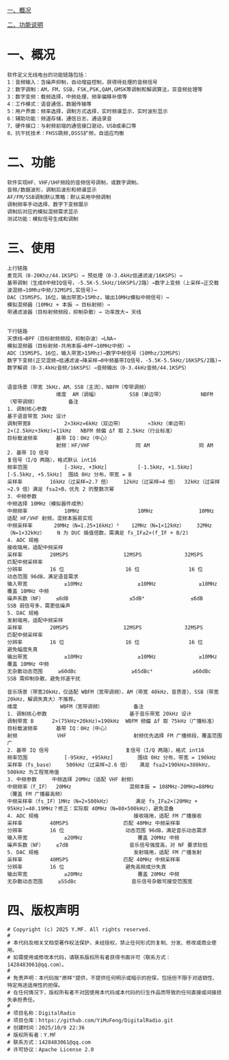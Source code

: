 [一、概况](#一概况)

[二、功能说明](#二功能)




# 一、概况
    软件定义无线电台的功能链路包括：
    1：音频输入：含噪声抑制，自动增益控制，获得待处理的音频信号
    2：数字调制：AM，FM，SSB，FSK,PSK,QAM,GMSK等调制和解调算法，亚音频处理等
    3：数字变频：载频选择，中频处理，频率偏移补偿等
    4：工作模式：语音通信，数据传输等
    5：用户界面：频率选择，调制方式选择，实时频谱显示，实时波形显示
    6：辅助功能：频道存储，通信日志，通话录音
    7、硬件接口：与射频前端的通信接口驱动，USB或串口等
    8、抗干扰技术：FHSS跳频,DSSS扩频，自适应均衡

# 二、功能
    软件实现HF、VHF/UHF频段的音频信号调制，或数字调制。
    音频/数据波形，调制后波形和频谱显示     
    AF/FM/SSB调制默认策略：默认采用中频调制
    调制频率手动选择、数字下变频展示
    调制后对应的模拟混频需求显示
    测试功能：模拟信号生成和调制
    
# 三、使用
    上行链路
    麦克风（0-20Khz/44.1KSPS）→ 预处理（0-3.4kHz低通滤波/16KSPS）→ 
    基带调制（生成0中频IQ信号，-5.5K-5.5kHz/16KSPS/2路）→数字上变频（上采样→正交载波混频→10Mhz中频/32MSPS,实信号)→ 
    DAC（35MSPS，16位，输出带宽>15Mhz，输出10MHz模拟中频信号）→ 
    模拟混频器（10MHz + 本振 → 目标射频）→ 
    带通滤波器（目标射频频段，抑制杂散）→ 功率放大→ 天线


    下行链路
    天馈线→BPF（目标射频频段，抑制杂波）→LNA→
    模拟混频器（目标射频-共用本振→BPF→10MHz中频）→
    ADC（35MSPS，16位，输入带宽>15Mhz)→数字中频信号（10Mhz/32MSPS）
    数字下变频(正交混频→低通滤波→降采样→0中频基带IQ信号，-5.5K-5.5kHz/16KSPS/2路)→
    数字解调（0-3.4kHz音频/16KSPS）→音频输出（0-3.4kHz音频/44.1KSPS）


    语音场景（带宽 3kHz，AM、SSB（主流）、NBFM（窄带调频）
                    维度	AM（调幅）	        SSB（单边带）	        NBFM（窄带调频）	        备注
    1. 调制核心参数				                                                    基于语音带宽 3kHz 设计
    调制带宽B	        2×3kHz=6kHz（双边带）	    ≈3kHz（单边带）	    2×(2.5kHz+3kHz)=11kHz   NBFM 频偏 Δf 取 2.5kHz（行业标准）
    目标载波频率	    基带 IQ：0Hz（中心）
                    射频：HF/VHF	            同 AM	            同 AM	
    2. 基带 IQ 信号				                                                    复信号（I/Q 两路），格式默认 int16
    频率范围	        [-3kHz, +3kHz]	        [-1.5kHz, +1.5kHz]  [-5.5kHz, +5.5kHz]	围绕 0Hz 分布，带宽 = B
    采样率	        16kHz（过采样≈2.7 倍）	12kHz（过采样≈4 倍）	32kHz（过采样≈2.9 倍）满足 fs≥2×B，优先 2 的整数次幂
    3. 中频参数				                                                        中频选择 10MHz（模拟器件成熟）
    中频频率	        10MHz	                10MHz	            10MHz	            适配 HF/VHF 射频，混频本振易实现
    中频采样率	    20MHz（N=1.25×16kHz）³	12MHz（N=1×12kHz）	32MHz（N=1×32kHz）	N 为 DUC 插值倍数，需满足 fs_IF≥2×(f_IF + B/2)
    4. ADC 规格				                                                        接收端用，适配中频采样
    采样率	        20MSPS	                12MSPS	            32MSPS	            匹配中频采样率
    分辨率	        16 位	                16 位	            16 位	            动态范围 96dB，满足语音需求
    输入带宽	        ≥10MHz	                ≥10MHz	            ≥10MHz	            覆盖 10MHz 中频
    噪声系数（NF）	≤6dB	                ≤5dB⁴	            ≤6dB	            SSB 弱信号多，需更低噪声
    5. DAC 规格				                                                        发射端用，适配中频采样
    采样率	        20MSPS	                12MSPS	            32MSPS	            匹配中频采样率
    分辨率	        16 位	                16 位	            16 位	            避免幅度失真
    输出带宽	        ≥10MHz	                ≥10MHz	            ≥10MHz	            覆盖 10MHz 中频
    无杂散动态范围     ≥60dBc	                ≥65dBc⁴	            ≥60dBc	            SSB 需抑制杂散，避免邻道干扰

    音乐场景（带宽20kHz，仅适配 WBFM（宽带调频），AM（带宽 40kHz，音质差）、SSB（带宽 20kHz，解调失真大）不推荐。
    维度	            WBFM（宽带调频）	        备注
    1. 调制核心参数		                    基于音乐带宽 20kHz 设计
    调制带宽 B	    2×(75kHz+20kHz)=190kHz  WBFM 频偏 Δf 取 75kHz（广播标准）
    目标载波频率	    基带 IQ：0Hz（中心）
    射频             VHF	                    射频优先选择 FM 广播频段，覆盖范围广
    2. 基带 IQ 信号		                    复信号（I/Q 两路），格式 int16
    频率范围	        [-95kHz, +95kHz]	    围绕 0Hz 分布，带宽 = 190kHz
    采样率（fs_base）	500kHz（过采样≈2.6 倍）   满足 fs≥2×190kHz=380kHz，500kHz 为工程常用值
    3. 中频参数		中频选择 20MHz（适配 VHF 射频）
    中频频率（f_IF）	20MHz	                混频本振 = 108MHz-20MHz=88MHz（覆盖 FM 广播最高频）
    中频采样率（fs_IF）1MHz（N=2×500kHz）	    满足 fs_IF≥2×(20MHz + 95kHz)=40.19MHz？修正：实际取 40MHz（N=80×500kHz），避免混叠
    4. ADC 规格		                        接收端用，适配 FM 广播接收
    采样率	        40MSPS	                匹配 40MHz 中频采样率
    分辨率	        16 位	                动态范围 96dB，满足音乐动态需求
    输入带宽	        ≥20MHz	                覆盖 20MHz 中频
    噪声系数（NF）	≤7dB	                音乐信号强度高，对 NF 要求较低
    5. DAC 规格		                        发射端用，适配 FM 广播发射
    采样率	        40MSPS	                匹配 40MHz 中频采样率
    分辨率	        16 位	                避免高频成分失真
    输出带宽	        ≥20MHz	                覆盖 20MHz 中频
    无杂散动态范围     ≥55dBc	                音乐信号杂散可接受范围宽

# 四、版权声明
    # Copyright (c) 2025 Y.MF. All rights reserved.
    #
    # 本代码及相关文档受著作权法保护，未经授权，禁止任何形式的复制、分发、修改或商业使用。
    # 如需使用或修改本代码，请联系版权所有者获得书面许可（联系方式：1428483061@qq.com）。
    #
    # 免责声明：本代码按"原样"提供，不提供任何明示或暗示的担保，包括但不限于对适销性、特定用途适用性的担保。
    # 在任何情况下，版权所有者不对因使用本代码或本代码的衍生作品而导致的任何直接或间接损失承担责任。
    #
    # 项目名称：DigitalRadio
    # 项目仓库：https://github.com/YiMuFeng/DigitalRadio.git
    # 创建时间：2025/10/9 22:36
    # 版权所有者：Y.MF
    # 联系方式：1428483061@qq.com
    # 许可协议：Apache License 2.0
